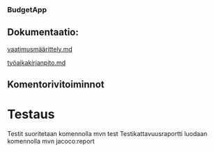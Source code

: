 ### BudgetApp 

## Dokumentaatio:

[vaatimusmäärittely.md](https://github.com/nikool/otm-harjoitustyo/blob/master/dokumentointi/vaatimusmäärittely.md)

[työaikakirjanpito.md](https://github.com/nikool/otm-harjoitustyo/blob/master/dokumentointi/työaikakirjanpito.md)

## Komentorivitoiminnot

# Testaus

Testit suoritetaan komennolla
    mvn test
Testikattavuusraportti luodaan komennolla
    mvn jacoco:report
